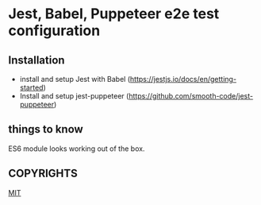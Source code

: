 # Jest, Babel, Puppeteer e2e test configuration

## Installation
* install and setup Jest with Babel (https://jestjs.io/docs/en/getting-started)
* Install and setup jest-puppeteer (https://github.com/smooth-code/jest-puppeteer)

## things to know
ES6 module looks working out of the box.

## COPYRIGHTS
[MIT](LICENSE.md)